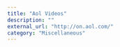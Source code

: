 ```yaml
---
title: "Aol Videos"
description: ""
external_url: "http://on.aol.com/"
category: "Miscellaneous"
---
```

